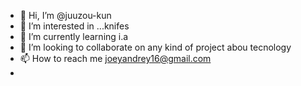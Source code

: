- 👋 Hi, I’m @juuzou-kun
- 👀 I’m interested in ...knifes
- 🌱 I’m currently learning i.a
- 💞️ I’m looking to collaborate on any kind of project abou tecnology
- 📫 How to reach me joeyandrey16@gmail.com
- 

<!---
juuzou-kun/juuzou-kun is a ✨ special ✨ repository because its `README.md` (this file) appears on your GitHub profile.
You can click the Preview link to take a look at your changes.
--->
